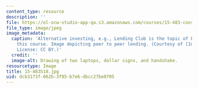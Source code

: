 ```yaml
---
content_type: resource
description: ''
file: https://ol-ocw-studio-app-qa.s3.amazonaws.com/courses/15-483-consumer-finance-markets-product-design-and-fintech-spring-2018/dcb3173f062b3f95b7e6dbcc27be0705_15-483S18.jpg
file_type: image/jpeg
image_metadata:
  caption: 'Alternative investing, e.g., Lending Club is the topic of Lecture 8 in
    this course. Image depicting peer to peer lending. (Courtesy of [InvestmentZen](http://www.investmentzen.com).
    License: CC BY.)'
  credit: ''
  image-alt: Drawing of two laptops, dollar signs, and handshake.
resourcetype: Image
title: 15-483S18.jpg
uid: dcb3173f-062b-3f95-b7e6-dbcc27be0705
---
```

